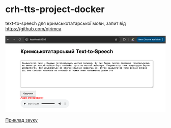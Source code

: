 # crh-tts-project-docker

 text-to-speech для кримськотатарської мови, запит від https://github.com/qirimca
 
 ![text-to-speech](doc/img/desktop.png)

 [Приклад звуку](doc/wav/result.wav)

  

